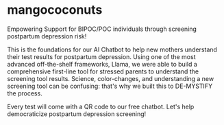 # mangococonuts
Empowering Support for BIPOC/POC individuals through screening postpartum depression risk!

This is the foundations for our AI Chatbot to help new mothers understand their test results for postpartum depression. Using one of the most advanced off-the-shelf frameworks, Llama, we were able to build a comprehensive first-line tool for stressed parents to understand the screening tool results. Science, color-changes, and understanding a new screening tool can be confusing: that's why we built this to DE-MYSTIFY the process.

Every test will come with a QR code to our free chatbot. Let's help democraticize postpartum depression screening!
